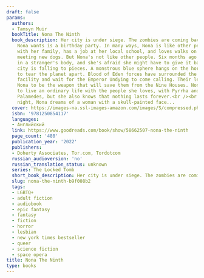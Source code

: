 ```yaml
---
draft: false
params:
  authors:
  - Tamsyn Muir
  bookTitle: Nona The Ninth
  book_description: Her city is under siege. The zombies are coming back. And all
    Nona wants is a birthday party. In many ways, Nona is like other people. She lives
    with her family, has a job at her local school, and loves walks on the beach and
    meeting new dogs. But Nona's not like other people. Six months ago she woke up
    in a stranger's body, and she's afraid she might have to give it back. The whole
    city is falling to pieces. A monstrous blue sphere hangs on the horizon, ready
    to tear the planet apart. Blood of Eden forces have surrounded the last Cohort
    facility and wait for the Emperor Undying to come calling. Their leaders want
    Nona to be the weapon that will save them from the Nine Houses. Nona would prefer
    to live an ordinary life with the people she loves, with Pyrrha and Camilla and
    Palamedes, but she also knows that nothing lasts forever.<br /><br />And each
    night, Nona dreams of a woman with a skull-painted face...
  cover: https://images-na.ssl-images-amazon.com/images/S/compressed.photo.goodreads.com/books/1643298298i/58662507.jpg
  isbn: '9781250854117'
  languages:
  - Английский
  link: https://www.goodreads.com/book/show/58662507-nona-the-ninth
  page_count: '480'
  publication_year: '2022'
  publishers:
  - Doherty Associates, Tor.com, Tordotcom
  russian_audioversion: 'no'
  russian_translation_status: unknown
  series: The Locked Tomb
  short_book_description: Her city is under siege. The zombies are coming back.
  slug: nona-the-ninth-b9f008b2
  tags:
  - LGBTQ+
  - adult fiction
  - audiobook
  - epic fantasy
  - fantasy
  - fiction
  - horror
  - lesbian
  - new york times bestseller
  - queer
  - science fiction
  - space opera
title: Nona The Ninth
type: books
---
```

